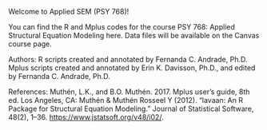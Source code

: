 Welcome to Applied SEM (PSY 768)!

You can find the R and Mplus codes for the course PSY 768: Applied Structural Equation Modeling here. Data files will be available on the Canvas course page.

Authors:
R scripts created and annotated by Fernanda C. Andrade, Ph.D.
Mplus scripts created and annotated by Erin K. Davisson, Ph.D., and edited by Fernanda C. Andrade, Ph.D.

References:
Muthén, L.K., and B.O. Muthén. 2017. Mplus user’s guide, 8th ed. Los Angeles, CA: Muthén & Muthén
Rosseel Y (2012). “lavaan: An R Package for Structural Equation Modeling.” Journal of Statistical Software, 48(2), 1–36. https://www.jstatsoft.org/v48/i02/.
